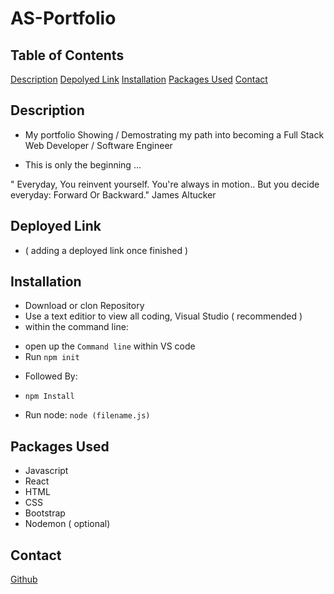 # AS-Portfolio
## Table of Contents 
<a href="#description">Description</a>
<a href="#deployedLink">Depolyed Link</a>
<a href="#Installation">Installation</a>
<a href="PackagesUsed"> Packages Used</a>
<a href="Contact">Contact</a>

## Description 
* My portfolio Showing / Demostrating my path into becoming a Full Stack Web Developer / Software Engineer 
- This is only the beginning ... 

" Everyday, You reinvent yourself. You're always in motion.. But you decide everyday: Forward Or Backward."
  James Altucker

  ## Deployed Link 

  * ( adding a deployed link once finished )

  ## Installation 
  - Download or clon Repository 
  - Use a text editior to view all coding, Visual Studio ( recommended )
  - within the command line:
  * open up the ``` Command line ``` within VS code 
  * Run ```npm init```
  - Followed By:
  * ``` npm Install ``` 
  - Run node: ``` node (filename.js) ``` 

  ##  Packages Used 
  - Javascript 
  - React 
  - HTML
  - CSS
  - Bootstrap 
  - Nodemon ( optional)

  ## Contact 

  <a href="https://github.com/santosangel1126"> Github 


